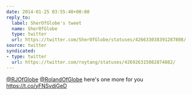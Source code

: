 ```yaml
---
date: 2014-01-25 03:55:40+00:00
reply_to:
  label: SherOfGlobe's tweet
  name: SherOfGlobe
  type: twitter
  url: https://twitter.com/SherOfGlobe/statuses/426633038391287808/
source: twitter
syndicated:
- type: twitter
  url: https://twitter.com/roytang/statuses/426926315082874882/
---
```


[@RJOfGlobe](https://twitter.com/RJOfGlobe/) [@RolandOfGlobe](https://twitter.com/RolandOfGlobe/) here's one more for you https://t.co/yFNSvdjGeD